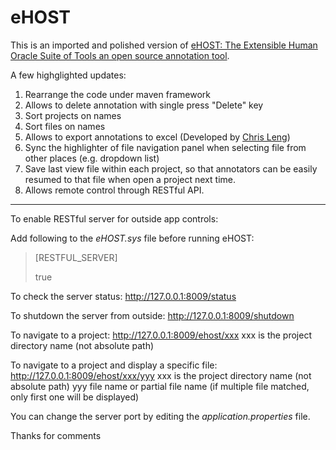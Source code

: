 # eHOST

This is an imported and polished version of [eHOST: The Extensible Human Oracle Suite of Tools an open source annotation tool](https://code.google.com/archive/p/ehost/).

A few highglighted updates: 
1. Rearrange the code under maven framework
2. Allows to delete annotation with single press "Delete" key
3. Sort projects on names
4. Sort files on names
5. Allows to export annotations to excel (Developed by [Chris Leng](https://github.com/chrisleng/ehost))
6. Sync the highlighter of file navigation panel when selecting file from other places (e.g. dropdown list)
7. Save last view file within each project, so that annotators can be easily resumed to that file when open a project next time.
8. Allows remote control through RESTful API.

******
To enable RESTful server for outside app controls:

Add following to the *eHOST.sys* file before running eHOST:
> [RESTFUL_SERVER]
>
> true

To check the server status:
http://127.0.0.1:8009/status

To shutdown the server from outside:
http://127.0.0.1:8009/shutdown

To navigate to a project:
http://127.0.0.1:8009/ehost/xxx
xxx is the project directory name (not absolute path)

To navigate to a project and display a specific file:
http://127.0.0.1:8009/ehost/xxx/yyy
xxx is the project directory name (not absolute path)
yyy file name or partial file name (if multiple file matched, only first one will be displayed)

You can change the server port by editing the *application.properties* file.

Thanks for comments
